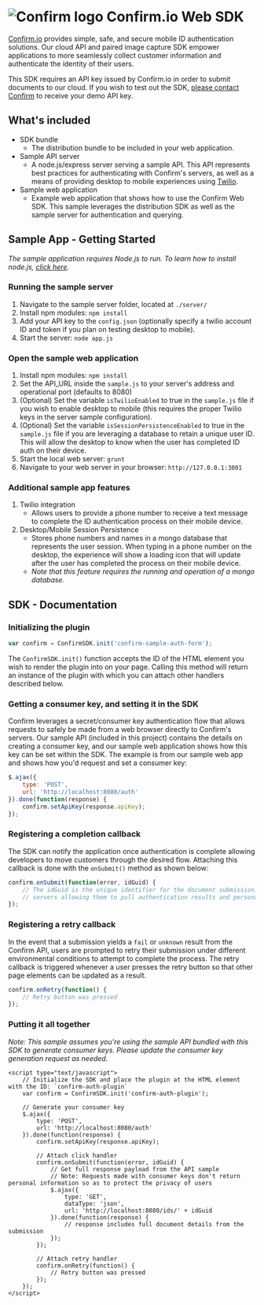 # ![Confirm logo](https://s3-us-west-2.amazonaws.com/confirm.public/web-images/confirm-logo_43x34.png) Confirm.io Web SDK

[Confirm.io](http://www.confirm.io/) provides simple, safe, and secure mobile ID authentication solutions. Our cloud API
and paired image capture SDK empower applications to more seamlessly collect customer information and authenticate the
identity of their users.

This SDK requires an API key issued by Confirm.io in order to submit documents to our cloud. If you wish to test out the
SDK, [please contact Confirm](http://www.confirm.io/#!contact/i66dd) to receive your demo API key.

## What's included
* SDK bundle
  * The distribution bundle to be included in your web application.
* Sample API server
  * A node.js/express server serving a sample API. This API represents best practices for authenticating with Confirm's
    servers, as well as a means of providing desktop to mobile experiences using [Twilio](https://www.twilio.com/).
* Sample web application
  * Example web application that shows how to use the Confirm Web SDK. This sample leverages the distribution SDK as well
    as the sample server for authentication and querying.


## Sample App - Getting Started
_The sample application requires Node.js to run. To learn how to install node.js, [click here](https://nodejs.org/en/download/)._

### Running the sample server
1. Navigate to the sample server folder, located at `./server/`
2. Install npm modules: `npm install`
3. Add your API key to the `config.json` (optionally specify a twilio account ID and token if you plan on testing
desktop to mobile).
4. Start the server: `node app.js`

### Open the sample web application
1. Install npm modules: `npm install`
2. Set the API_URL inside the `sample.js` to your server's address and operational port (defaults to 8080)
3. (Optional) Set the variable `isTwilioEnabled` to true in the `sample.js` file if you wish to enable desktop to mobile
   (this requires the proper Twilio keys in the server sample configuration).
4. (Optional) Set the variable `isSessionPersistenceEnabled` to true in the `sample.js` file if you are leveraging a database
   to retain a unique user ID. This will allow the desktop to know when the user has completed ID auth on their device.
5. Start the local web server: `grunt`
6. Navigate to your web server in your browser: `http://127.0.0.1:3001`


### Additional sample app features
1. Twilio integration
    * Allows users to provide a phone number to receive a text message to complete the ID authentication process on their 
      mobile device.
2. Desktop/Mobile Session Persistence
    * Stores phone numbers and names in a mongo database that represents the user session. When typing in a phone number 
      on the desktop, the experience will show a loading icon that will update after the user has completed the process 
      on their mobile device. 
    * _Note that this feature requires the running and operation of a mongo database._


## SDK - Documentation

### Initializing the plugin
```javascript
var confirm = ConfirmSDK.init('confirm-sample-auth-form');
```

The `ConfirmSDK.init()` function accepts the ID of the HTML element you wish to render the plugin into on your page. Calling
this method will return an instance of the plugin with which you can attach other handlers described below.

### Getting a consumer key, and setting it in the SDK
Confirm leverages a secret/consumer key authentication flow that allows requests to safely be made from a web browser
directly to Confirm's servers. Our sample API (included in this project) contains the details on creating a consumer key,
and our sample web application shows how this key can be set within the SDK. The example is from our sample web app
and shows how you'd request and set a consumer key:

```javascript
$.ajax({
    type: 'POST',
    url: 'http://localhost:8080/auth'
}).done(function(response) {
    confirm.setApiKey(response.apiKey);
});
```

### Registering a completion callback
The SDK can notify the application once authentication is complete allowing developers to move customers through the
desired flow. Attaching this callback is done with the `onSubmit()` method as shown below:

```javascript
confirm.onSubmit(function(error, idGuid) {
    // The idGuid is the unique identifier for the document submission. This identifier can be stored or shared with your
    // servers allowing them to pull authentication results and personal information for your records.
});
```

### Registering a retry callback
In the event that a submission yields a `fail` or `unknown` result from the Confirm API, users are prompted to retry 
their submission under different environmental conditions to attempt to complete the process. The retry callback is 
triggered whenever a user presses the retry button so that other page elements can be updated as a result.

```javascript
confirm.onRetry(function() {
    // Retry button was pressed
});
```

### Putting it all together
_Note: This sample assumes you're using the sample API bundled with this SDK to generate consumer keys. Please update
the consumer key generation request as needed._

```
<script type="text/javascript">
    // Initialize the SDK and place the plugin at the HTML element with the ID: `confirm-auth-plugin`
    var confirm = ConfirmSDK.init('confirm-auth-plugin');

    // Generate your consumer key
    $.ajax({
        type: 'POST',
        url: 'http://localhost:8080/auth'
    }).done(function(response) {
        confirm.setApiKey(response.apiKey);

        // Attach click handler
        confirm.onSubmit(function(error, idGuid) {
            // Get full response payload from the API sample
            // Note: Requests made with consumer keys don't return personal information so as to protect the privacy of users
            $.ajax({
                type: 'GET',
                dataType: 'json',
                url: 'http://localhost:8080/ids/' + idGuid
            }).done(function(response) {
                // response includes full document details from the submission
            });
        });

        // Attach retry handler
        confirm.onRetry(function() {
            // Retry button was pressed
        });
    });
</script>
```
